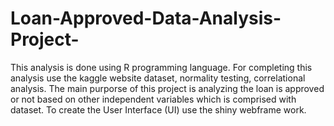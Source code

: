 # Loan-Approved-Data-Analysis-Project-
This analysis is done using R programming language. For completing this analysis use the kaggle website dataset, normality testing, correlational analysis. The main purporse of this project is analyzing the  loan is approved or not based on other independent variables which is comprised with dataset. To create the User Interface (UI) use the shiny webframe work.
